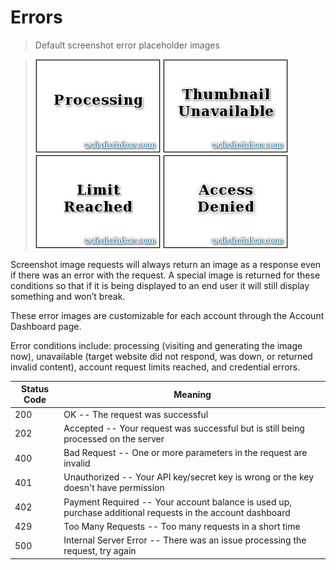 # Errors

> Default screenshot error placeholder images

> <img src="/images/default_large_queued.png" />
> <img src="/images/default_large_error.png" />
> <img src="/images/default_large_limit.png" />
> <img src="/images/default_large_denied.png" />

Screenshot image requests will always return an image as a response even if there was an error with the request. A special image is returned for these conditions so that if it is being displayed to an end user it will still display something and won’t break.

These error images are customizable for each account through the Account Dashboard page.

Error conditions include: processing (visiting and generating the image now), unavailable (target website did not respond, was down, or returned invalid content), account request limits reached, and credential errors.

Status Code | Meaning
----------- | -------
200 | OK -- The request was successful
202 | Accepted -- Your request was successful but is still being processed on the server
400 | Bad Request -- One or more parameters in the request are invalid
401 | Unauthorized -- Your API key/secret key is wrong or the key doesn't have permission
402 | Payment Required -- Your account balance is used up, purchase additional requests in the account dashboard
429 | Too Many Requests -- Too many requests in a short time
500 | Internal Server Error -- There was an issue processing the request, try again
